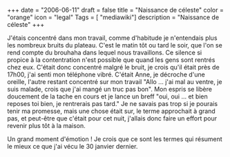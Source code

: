 +++
date = "2006-06-11"
draft = false
title = "Naissance de céleste"
color = "orange"
icon = "legal"
Tags = [ "mediawiki"]
description = "Naissance de céleste"
+++

J'étais concentré dans mon travail, comme d'habitude je n'entendais plus
les nombreux bruits du plateau. C'est le matin tôt ou tard le soir, que
l'on se rend compte du brouhaha dans lequel nous travaillons. Ce silence
si propice à la contentration n'est possible que quand les gens sont
rentrés chez eux. C'était donc concentré malgré le bruit, je crois qu'il
était près de 17h00, j'ai senti mon téléphone vibré. C'était Anne, je
décroche d'une oreille, l'autre restant concentré sur mon travail "Allo
... j'ai mal au ventre, je suis malade, crois que j'ai mangé un truc pas
bon". Mon espris se libère doucement de la tache en cours et je lance un
breff "oui, oui ... et bien reposes toi bien, je rentrerais pas tard."
Je ne savais pas trop si je pourais tenir ma promesse, mais une chose
était sur, le terme approchait à grand pas, et peut-être que c'était
pour cet nuit, j'allais donc faire un effort pour revenir plus tôt à la
maison.

Un grand moment d'émotion ! Je crois que ce sont les termes qui résument
le mieux ce que j'ai vécu le 30 janvier dernier.
